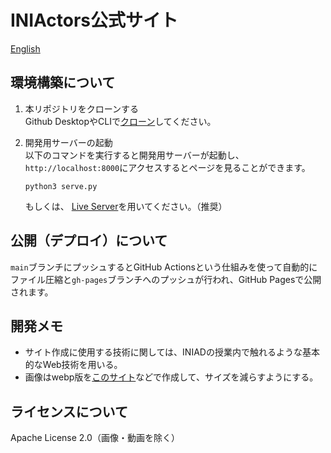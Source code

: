 # INIActors公式サイト
[English](README.en.md)  

## 環境構築について
1. 本リポジトリをクローンする  
Github DesktopやCLIで[クローン](https://docs.github.com/ja/github/creating-cloning-and-archiving-repositories/cloning-a-repository-from-github/cloning-a-repository)してください。  

2. 開発用サーバーの起動  
以下のコマンドを実行すると開発用サーバーが起動し、`http://localhost:8000`にアクセスするとページを見ることができます。  
    ```shell
    python3 serve.py
    ```  
    もしくは、 [Live Server](https://marketplace.visualstudio.com/items?itemName=ritwickdey.LiveServer)を用いてください。（推奨）

## 公開（デプロイ）について
`main`ブランチにプッシュするとGitHub Actionsという仕組みを使って自動的にファイル圧縮と`gh-pages`ブランチへのプッシュが行われ、GitHub Pagesで公開されます。

## 開発メモ
- サイト作成に使用する技術に関しては、INIADの授業内で触れるような基本的なWeb技術を用いる。
- 画像はwebp版を[このサイト](https://lab.syncer.jp/Tool/Webp-Converter/)などで作成して、サイズを減らすようにする。

## ライセンスについて
Apache License 2.0（画像・動画を除く）
